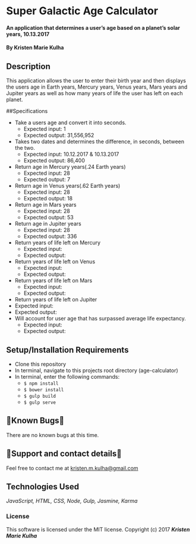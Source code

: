 # Super Galactic Age Calculator

#### An application that determines a user’s age based on a planet’s solar years, 10.13.2017

#### By Kristen Marie Kulha

## Description

This application allows the user to enter their birth year and then displays the users age in Earth years, Mercury years, Venus years, Mars years and Jupiter years as well as how many years of life the user has left on each planet.

##Specifications

* Take a users age and convert it into seconds.
  * Expected input: 1
  * Expected output: 31,556,952
* Takes two dates and determines the difference, in seconds, between the two.
  * Expected input: 10.12.2017 & 10.13.2017
  * Expected output: 86,400
* Return age in Mercury years(.24 Earth years)  
  * Expected input: 28
  * Expected output: 7
* Return age in Venus years(.62 Earth years)
  * Expected input: 28
  * Expected output: 18
* Return age in Mars years
  * Expected input: 28
  * Expected output: 53
* Return age in Jupiter years
  * Expected input: 28
  * Expected output: 336
* Return years of life left on Mercury
  * Expected input:
  * Expected output:
* Return years of life left on Venus
  * Expected input:
  * Expected output:
* Return years of life left on Mars
  * Expected input:
  * Expected output:
*  Return years of life left on Jupiter
  * Expected input:
  * Expected output:
* Will account for user age that has surpassed average life expectancy.
  * Expected input:
  * Expected output:

## Setup/Installation Requirements

* Clone this repository
* In terminal, navigate to this projects root directory (age-calculator)
* In terminal, enter the following commands:
  * ``` $ npm install ```
  * ``` $ bower install ```
  * ``` $ gulp build ```
  * ``` $ gulp serve ```

## 🐛Known Bugs🐛

There are no known bugs at this time.

## 📧Support and contact details📧

Feel free to contact me at kristen.m.kulha@gmail.com

## Technologies Used

_JavaScript, HTML, CSS, Node, Gulp, Jasmine, Karma_

### License

This software is licensed under the MIT license.
Copyright (c) 2017 **_Kristen Marie Kulha_**
